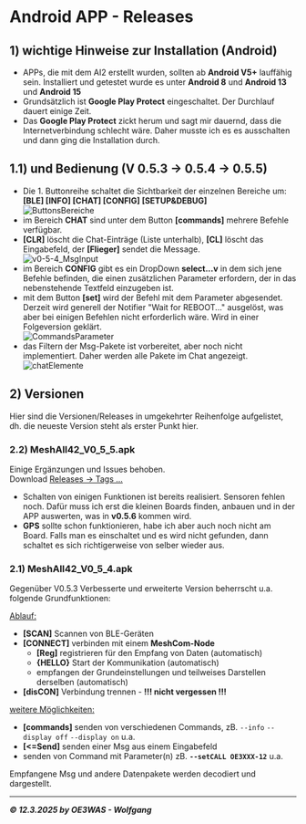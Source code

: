 # Android APP - Releases

## 1) wichtige Hinweise zur Installation (Android)
* APPs, die mit dem AI2 erstellt wurden, sollten ab **Android V5+** lauffähig sein. Installiert und getestet wurde es unter **Android 8** und **Android 13** und **Android 15**
* Grundsätzlich ist **Google Play Protect** eingeschaltet. Der Durchlauf dauert einige Zeit.
* Das **Google Play Protect** zickt herum und sagt mir dauernd, dass die Internetverbindung schlecht wäre. Daher musste ich es es ausschalten und dann ging die Installation durch.

## 1.1) und Bedienung (V 0.5.3 -> 0.5.4 -> 0.5.5)
* Die 1. Buttonreihe schaltet die Sichtbarkeit der einzelnen Bereiche um:  
 **[BLE] [INFO] [CHAT] [CONFIG] [SETUP&DEBUG]**  
![ButtonsBereiche](https://github.com/user-attachments/assets/061460c8-9b4d-4019-ae09-b67d06d1a605)  
* im Bereich **CHAT** sind unter dem Button **[commands]** mehrere Befehle verfügbar.
* **[CLR]** löscht die Chat-Einträge (Liste unterhalb), **[CL]** löscht das Eingabefeld, der **[Flieger]** sendet die Message.  
 ![v0-5-4_MsgInput](https://github.com/user-attachments/assets/e22cdd25-911e-4dfd-8832-37150151a506)
* im Bereich **CONFIG** gibt es ein DropDown **select...v**  in dem sich jene Befehle befinden, die einen zusätzlichen Parameter erfordern, der in das nebenstehende Textfeld einzugeben ist.
* mit dem Button **[set]** wird der Befehl mit dem Parameter abgesendet. Derzeit wird generell der Notifier "Wait for REBOOT..." ausgelöst, was aber bei einigen Befehlen nicht erforderlich wäre. Wird in einer Folgeversion geklärt.  
  ![CommandsParameter](https://github.com/user-attachments/assets/90c898f1-52be-435a-a20f-41ca8e16cd09)
* das Filtern der Msg-Pakete ist vorbereitet, aber noch nicht implementiert. Daher werden alle Pakete im Chat angezeigt.  
 ![chatElemente](https://github.com/user-attachments/assets/6d76f70e-b34b-4faf-b2f6-695da1e3d675)

## 2) Versionen
Hier sind die Versionen/Releases in umgekehrter Reihenfolge aufgelistet, dh. die neueste Version steht als erster Punkt hier.

### 2.2) MeshAll42_V0_5_5.apk
Einige Ergänzungen und Issues behoben.  
Download [Releases -> Tags ...](https://github.com/karamo/MeshAll42_MIT-AI2/releases/tag/v0.5.5)  

* Schalten von einigen Funktionen ist bereits realisiert. Sensoren fehlen noch. Dafür muss ich erst die kleinen Boards finden, anbauen und in der APP auswerten, was in **v0.5.6** kommen wird.
* **GPS** sollte schon funktionieren, habe ich aber auch noch nicht am Board. Falls man es einschaltet und es wird nicht gefunden, dann schaltet es sich richtigerweise von selber wieder aus.


### 2.1) MeshAll42_V0_5_4.apk
Gegenüber V0.5.3 Verbesserte und erweiterte Version beherrscht u.a. folgende Grundfunktionen:

<ins>Ablauf:</ins>  
* **[SCAN]** Scannen von BLE-Geräten
* **[CONNECT]** verbinden mit einem **MeshCom-Node**
  * **[Reg]** registrieren für den Empfang von Daten (automatisch)
  * **{HELLO}** Start der Kommunikation (automatisch)
  * empfangen der Grundeinstellungen und teilweises Darstellen derselben (automatisch)
* **[disCON]** Verbindung trennen - **!!! nicht vergessen !!!**

<ins>weitere Möglichkeiten:</ins>
* **[commands]** senden von verschiedenen Commands, zB. `--info` `--display off` `--display on` u.a.
* **[<=Send]** senden einer Msg aus einem Eingabefeld
* senden von Command mit Parameter(n) zB. **`--setCALL OE3XXX-12`** u.a.

Empfangene Msg und andere Datenpakete werden decodiert und dargestellt.

___
***:copyright: 12.3.2025 by OE3WAS - Wolfgang***
